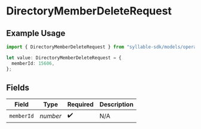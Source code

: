 # DirectoryMemberDeleteRequest

## Example Usage

```typescript
import { DirectoryMemberDeleteRequest } from "syllable-sdk/models/operations";

let value: DirectoryMemberDeleteRequest = {
  memberId: 15606,
};
```

## Fields

| Field              | Type               | Required           | Description        |
| ------------------ | ------------------ | ------------------ | ------------------ |
| `memberId`         | *number*           | :heavy_check_mark: | N/A                |